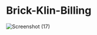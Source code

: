 # Brick-Klin-Billing
![Screenshot (17)](https://user-images.githubusercontent.com/59595534/94453692-9afb8e00-01ce-11eb-8937-d4f478624ec8.png)

